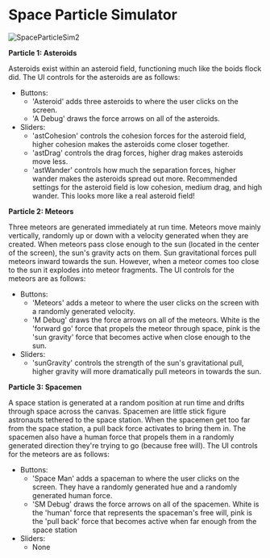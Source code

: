 # Space Particle Simulator

![SpaceParticleSim2](https://user-images.githubusercontent.com/56622816/132936882-b5a9ff86-ccb3-4963-a7f9-42b5659ca4fe.gif)


**Particle 1: Asteroids**

Asteroids exist within an asteroid field, functioning much like the boids flock did. The UI controls for the asteroids are as follows:
* Buttons:
    * 'Asteroid' adds three asteroids to where the user clicks on the screen.
    * 'A Debug' draws the force arrows on all of the asteroids.
* Sliders:
    * 'astCohesion' controls the cohesion forces for the asteroid field, higher cohesion makes the asteroids come closer together.
    * 'astDrag' controls the drag forces, higher drag makes asteroids move less.
    * 'astWander' controls how much the separation forces, higher wander makes the asteroids spread out more.
Recommended settings for the asteroid field is low cohesion, medium drag, and high wander. This looks more like a real asteroid field!

**Particle 2: Meteors**

Three meteors are generated immediately at run time. Meteors move mainly vertically, randomly up or down with a velocity generated when they are created. When meteors pass close enough to the sun (located in the center of the screen), the sun's gravity acts on them. Sun gravitational forces pull meteors inward towards the sun. However, when a meteor comes too close to the sun it explodes into meteor fragments. The UI controls for the meteors are as follows:
* Buttons:
    * 'Meteors' adds a meteor to where the user clicks on the screen with a randomly generated velocity.
    * 'M Debug' draws the force arrows on all of the meteors. White is the 'forward go' force that propels the meteor through space, pink is the 'sun gravity' force that becomes active when close enough to the sun.
* Sliders:
    * 'sunGravity' controls the strength of the sun's gravitational pull, higher gravity will more dramatically pull meteors in towards the sun.

**Particle 3: Spacemen**

A space station is generated at a random position at run time and drifts through space across the canvas. Spacemen are little stick figure astronauts tethered to the space station. When the spacemen get too far from the space station, a pull back force activates to bring them in. The spacemen also have a human force that propels them in a randomly generated direction they're trying to go (because free will). The UI controls for the meteors are as follows:
* Buttons:
    * 'Space Man' adds a spaceman to where the user clicks on the screen. They have a randomly generated hue and a randomly generated human force.
    * 'SM Debug' draws the force arrows on all of the spacemen. White is the 'human' force that represents the spaceman's free will, pink is the 'pull back' force that becomes active when far enough from the space station
* Sliders:
    * None
